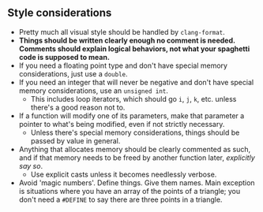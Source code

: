## Style considerations
- Pretty much all visual style should be handled by `clang-format`.
- **Things should be written clearly enough no comment is needed. Comments should explain logical behaviors, not what your spaghetti code is supposed to mean.**
- If you need a floating point type and don't have special memory considerations, just use a `double`.
- If you need an integer that will never be negative and don't have special memory considerations, use an `unsigned int`.
    - This includes loop iterators, which should go `i`, `j`, `k`, etc. unless there's a good reason not to.
- If a function will modify one of its parameters, make that parameter a pointer to what's being modified, even if not strictly necessary. 
    - Unless there's special memory considerations, things should be passed by value in general.
- Anything that allocates memory should be clearly commented as such, and if that memory needs to be freed by another function later, *explicitly say so*.
    - Use explicit casts unless it becomes needlessly verbose.
- Avoid 'magic numbers'. Define things. Give them names. Main exception is situations where you have an array of the points of a triangle; you don't need a `#DEFINE` to say there are three points in a triangle.